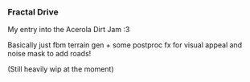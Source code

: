 ### Fractal Drive

My entry into the Acerola Dirt Jam :3

Basically just fbm terrain gen + some postproc fx for visual appeal and noise mask to add roads!



(Still heavily wip at the moment)


